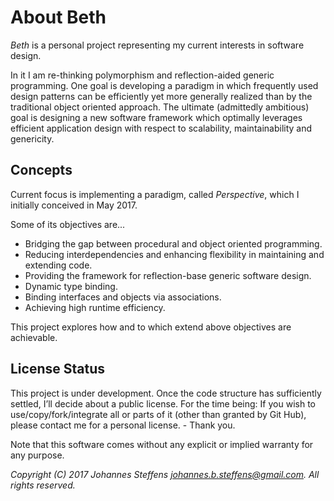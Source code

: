 # About Beth

*Beth* is a personal project representing my current interests in software design. 

In it I am re-thinking polymorphism and reflection-aided generic programming. One goal is developing a paradigm in which frequently used design patterns can be
efficiently yet more generally realized than by the traditional object oriented approach. The ultimate (admittedly ambitious) goal is designing a new software 
framework which optimally leverages efficient application design with respect to scalability, maintainability and genericity.

## Concepts

Current focus is implementing a paradigm, called *Perspective*, which I initially conceived in May 2017.

Some of its objectives are...
   * Bridging the gap between procedural and object oriented programming.
   * Reducing interdependencies and enhancing flexibility in maintaining and extending code.
   * Providing the framework for reflection-base generic software design.
   * Dynamic type binding.
   * Binding interfaces and objects via associations.
   * Achieving high runtime efficiency.

This project explores how and to which extend above objectives are achievable.

## License Status

This project is under development. Once the code structure has sufficiently settled, I’ll decide about a public license. 
For the time being: If you wish to use/copy/fork/integrate all or parts of it (other than granted by Git Hub), please contact me for a personal license. - Thank you.

Note that this software comes without any explicit or implied warranty for any purpose.

*Copyright (C) 2017 Johannes Steffens johannes.b.steffens@gmail.com. All rights reserved.*

